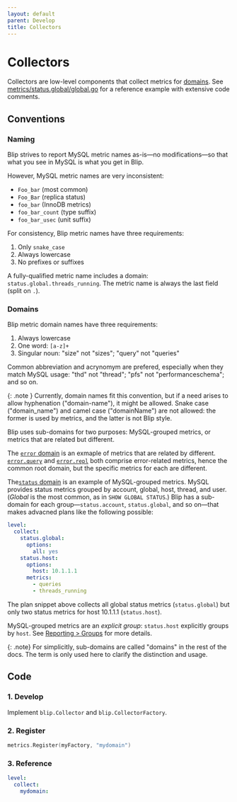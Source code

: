 ```yaml
---
layout: default
parent: Develop
title: Collectors
---
```


# Collectors

Collectors are low-level components that collect metrics for [domains](../metrics/domains).
See [metrics/status.global/global.go](https://github.com/cashapp/blip/blob/main/metrics/status.global/global.go) for a reference example with extensive code comments.

## Conventions

### Naming

Blip strives to report MySQL metric names as-is&mdash;no modifications&mdash;so that what you see in MySQL is what you get in Blip.

However, MySQL metric names are very inconsistent:

* `Foo_bar` (most common)
* `Foo_Bar` (replica status)
* `foo_bar` (InnoDB metrics)
* `foo_bar_count` (type suffix)
* `foo_bar_usec` (unit suffix)

For consistency, Blip metric names have three requirements:

1. Only `snake_case`
1. Always lowercase
1. No prefixes or suffixes

A fully-qualified metric name includes a domain: `status.global.threads_running`.
The metric name is always the last field (split on `.`).

### Domains

Blip metric domain names have three requirements:

1. Always lowercase
1. One word: `[a-z]+`
1. Singular noun: "size" not "sizes"; "query" not "queries"

Common abbreviation and acrynomym are prefered, especially when they match MySQL usage: "thd" not "thread"; "pfs" not "performanceschema"; and so on.

{: .note }
Currently, domain names fit this convention, but if a need arises to allow hyphenation ("domain-name"), it might be allowed.
Snake case ("domain_name") and camel case ("domainName") are not allowed: the former is used by metrics, and the latter is not Blip style.

Blip uses sub-domains for two purposes: MySQL-grouped metrics, or metrics that are related but different.

The [`error` domain](domains#error) is an exmaple of metrics that are related by different.
[`error.query`](domains#errorquery) and [`error.repl`](domains#errorepl) both comprise error-related metrics, hence the common root domain, but the specific metrics for each are different.

The[`status` domain](domains#status) is an example of MySQL-grouped metrics.
MySQL provides status metrics grouped by account, global, host, thread, and user.
(_Global_ is the most common, as in `SHOW GLOBAL STATUS`.)
Blip has a sub-domain for each group&mdash;`status.account`, `status.global`, and so on&mdash;that makes advacned plans like the following possible:

```yaml
level:
  collect:
    status.global:
      options:
        all: yes
    status.host:
      options:
        host: 10.1.1.1
      metrics:
        - queries
        - threads_running
```

The plan snippet above collects all global status metrics (`status.global`) but only two status metrics for host 10.1.1.1 (`status.host`).

MySQL-grouped metrics are an _explicit group_: `status.host` explicitly groups by `host`.
See [Reporting > Groups](reporting#groups) for more details.

{: .note}
For simplicitly, sub-domains are called "domains" in the rest of the docs.
The term is only used here to clarify the distinction and usage.

## Code

### 1. Develop

Implement `blip.Collector` and `blip.CollectorFactory`.

### 2. Register

```go
metrics.Register(myFactory, "mydomain")
```

### 3. Reference

```yaml
level:
  collect:
    mydomain:
```
